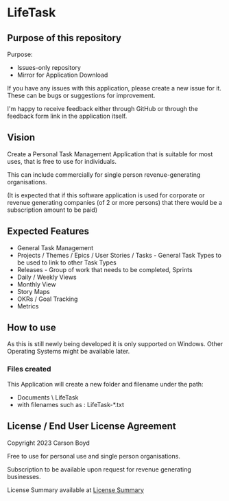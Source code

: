 # LifeTask

## Purpose of this repository
Purpose:
- Issues-only repository
- Mirror for Application Download

If you have any issues with this application, please create a new issue for it.
These can be bugs or suggestions for improvement.

I'm happy to receive feedback either through GitHub or through the feedback form link in the application itself.

## Vision
Create a Personal Task Management Application that is suitable for most uses, that is free to use for individuals.

This can include commercially for single person revenue-generating organisations.

(It is expected that if this software application is used for corporate or revenue generating companies (of 2 or more persons) that there would be a subscription amount to be paid)

## Expected Features

- General Task Management
- Projects / Themes / Epics / User Stories / Tasks - General Task Types to be used to link to other Task Types
- Releases - Group of work that needs to be completed, Sprints
- Daily / Weekly Views
- Monthly View
- Story Maps
- OKRs / Goal Tracking
- Metrics

## How to use

As this is still newly being developed it is only supported on Windows.
Other Operating Systems might be available later.

### Files created
This Application will create a new folder and filename under the path:

- Documents \ LifeTask
- with filenames such as : LifeTask-*.txt

## License / End User License Agreement
Copyright 2023 Carson Boyd

Free to use for personal use and single person organisations.

Subscription to be available upon request for revenue generating businesses.

License Summary available at [License Summary](License%20Summary.md)